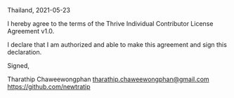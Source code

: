 Thailand, 2021-05-23

I hereby agree to the terms of the Thrive Individual Contributor License
Agreement v1.0.

I declare that I am authorized and able to make this agreement and sign this
declaration.

Signed,

Tharathip Chaweewongphan tharathip.chaweewongphan@gmail.com https://github.com/newtratip
